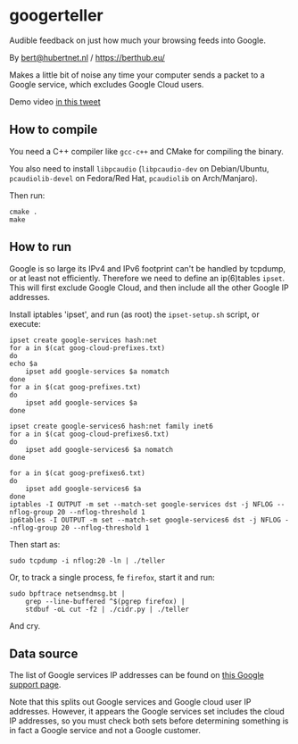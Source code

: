 # googerteller

Audible feedback on just how much your browsing feeds into Google.

By bert@hubertnet.nl / https://berthub.eu/

Makes a little bit of noise any time your computer sends a packet to a
Google service, which excludes Google Cloud users.

Demo video [in this tweet](https://twitter.com/bert_hu_bert/status/1561466204602220544)

## How to compile

You need a C++ compiler like `gcc-c++` and CMake for compiling the binary.

You also need to install `libpcaudio` (`libpcaudio-dev` on Debian/Ubuntu, `pcaudiolib-devel` on Fedora/Red Hat, `pcaudiolib` on Arch/Manjaro).

Then run:

```
cmake .
make
```

## How to run
Google is so large its IPv4 and IPv6 footprint can't be handled by tcpdump,
or at least not efficiently. Therefore we need to define an ip(6)tables
`ipset`. This will first exclude Google Cloud, and then include all the
other Google IP addresses.

Install iptables 'ipset', and run (as root) the `ipset-setup.sh` script, or
execute:

```
ipset create google-services hash:net
for a in $(cat goog-cloud-prefixes.txt)
do 
echo $a
	ipset add google-services $a nomatch
done 
for a in $(cat goog-prefixes.txt)
do 
	ipset add google-services $a
done

ipset create google-services6 hash:net family inet6
for a in $(cat goog-cloud-prefixes6.txt)
do 
	ipset add google-services6 $a nomatch
done 

for a in $(cat goog-prefixes6.txt)
do 
	ipset add google-services6 $a
done
iptables -I OUTPUT -m set --match-set google-services dst -j NFLOG --nflog-group 20 --nflog-threshold 1
ip6tables -I OUTPUT -m set --match-set google-services6 dst -j NFLOG --nflog-group 20 --nflog-threshold 1
```

Then start as:
```
sudo tcpdump -i nflog:20 -ln | ./teller
```

Or, to track a single process, fe `firefox`, start it and run:

```shell
sudo bpftrace netsendmsg.bt |
    grep --line-buffered ^$(pgrep firefox) |
    stdbuf -oL cut -f2 | ./cidr.py | ./teller
```

And cry.

## Data source
The list of Google services IP addresses can be found on [this Google
support page](https://support.google.com/a/answer/10026322?hl=en).

Note that this splits out Google services and Google cloud user IP
addresses. However, it appears the Google services set includes the cloud IP
addresses, so you must check both sets before determining something is in
fact a Google service and not a Google customer.
